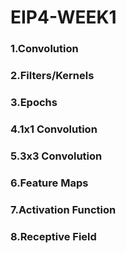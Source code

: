 # EIP4-WEEK1

### 1.Convolution
### 2.Filters/Kernels
### 3.Epochs
### 4.1x1 Convolution
### 5.3x3 Convolution
### 6.Feature Maps
### 7.Activation Function
### 8.Receptive Field
